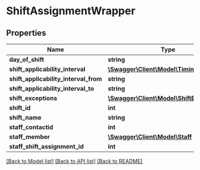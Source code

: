 # ShiftAssignmentWrapper

## Properties
Name | Type | Description | Notes
------------ | ------------- | ------------- | -------------
**day_of_shift** | **string** |  | [optional] 
**shift_applicability_interval** | [**\Swagger\Client\Model\TimingInterval**](TimingInterval.md) |  | [optional] 
**shift_applicability_interval_from** | **string** |  | [optional] 
**shift_applicability_interval_to** | **string** |  | [optional] 
**shift_exceptions** | [**\Swagger\Client\Model\ShiftExceptions[]**](ShiftExceptions.md) |  | [optional] 
**shift_id** | **int** |  | [optional] 
**shift_name** | **string** |  | [optional] 
**staff_contactid** | **int** |  | [optional] 
**staff_member** | [**\Swagger\Client\Model\Staff**](Staff.md) |  | [optional] 
**staff_shift_assignment_id** | **int** |  | [optional] 

[[Back to Model list]](../README.md#documentation-for-models) [[Back to API list]](../README.md#documentation-for-api-endpoints) [[Back to README]](../README.md)


